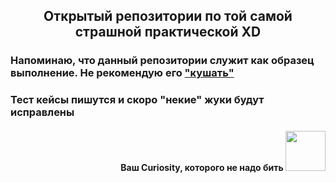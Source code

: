 <h2 align="center">Открытый репозитории по той самой страшной практической XD </h1>

<h3>Напоминаю, что данный репозитории служит как образец выполнение. Не рекомендую его <a href="https://moldovacrestina.md/ru/spisivati-greh/" target="_blank">"кушать"</a></h3>
<h3> Тест кейсы пишутся и скоро "некие" жуки будут исправлены</h3>
<h4 align="right">Ваш Curiosity, которого не надо бить</a> 
<img src="https://github.com/CuriosityDS/More-gifs/blob/Anime-gifs/sentouin-hakenshimasu.gif" height="64"/></h4>
